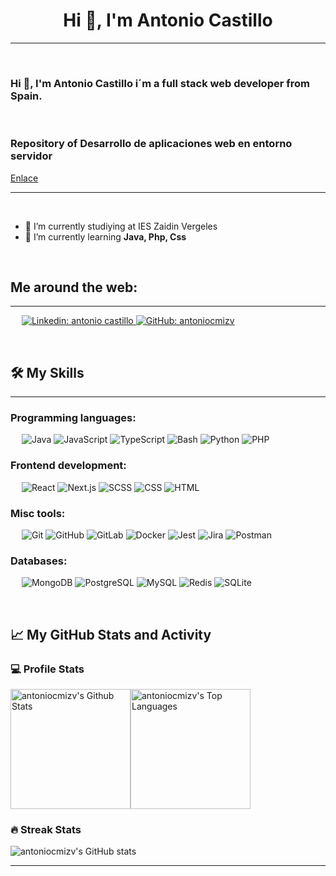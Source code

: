 
<h1 align="center">Hi 👋, I'm Antonio Castillo</h1>

-------------------
&emsp;
<h3 align="left">Hi 👋, I'm Antonio Castillo i´m a full stack web developer from Spain.</h3>
&emsp;

<h3> Repository of Desarrollo de aplicaciones web en entorno servidor</h3>
<a href="https://github.com/antoniocmizv/DAWES">Enlace</a>

-------------------
&emsp;

- 🔭 I’m currently studiying at IES Zaidin Vergeles
- 🌱 I’m currently learning **Java, Php, Css**

&emsp;

## Me around the web:
-------------------


&emsp;
<a href="https://www.linkedin.com/in/antonio-m-castillo/">
    ![Linkedin: antonio castillo ](https://img.shields.io/badge/-antonio-blue?style=flat-square&logo=Linkedin&logoColor=white)
</a>
<a href="https://github.com/antoniocmizv">
    ![GitHub: antoniocmizv](https://img.shields.io/github/followers/antonio?label=follow&style=social)
</a>


&emsp;

## 🛠️ My Skills
-------------------
### Programming languages:
&emsp;
![Java](https://img.shields.io/badge/-Java-000?&logo=Java)
![JavaScript](https://img.shields.io/badge/-JavaScript-000?&logo=JavaScript)
![TypeScript](https://img.shields.io/badge/-TypeScript-000?&logo=TypeScript&logoColor=007ACC)
![Bash](https://img.shields.io/badge/-Bash-000?&logo=GNU-Bash)
![Python](https://img.shields.io/badge/-Python-000?&logo=Python)
![PHP](https://img.shields.io/badge/-PHP-000?&logo=PHP)
### Frontend development:
&emsp;
![React](https://img.shields.io/badge/-React-000?&logo=React)
![Next.js](https://img.shields.io/badge/-Next.js-000?&logo=Next.js)
![SCSS](https://img.shields.io/badge/-SCSS-000?&logo=Sass)
![CSS](https://img.shields.io/badge/-CSS-000?&logo=CSS3)
![HTML](https://img.shields.io/badge/-HTML-000?&logo=HTML5)
### Misc tools:
&emsp;
![Git](https://img.shields.io/badge/-Git-000?&logo=Git)
![GitHub](https://img.shields.io/badge/-GitHub-000?&logo=GitHub)
![GitLab](https://img.shields.io/badge/-GitLab-000?&logo=GitLab)
![Docker](https://img.shields.io/badge/-Docker-000?&logo=Docker)
![Jest](https://img.shields.io/badge/-Jest-000?&logo=Jest)
![Jira](https://img.shields.io/badge/-Jira-000?&logo=Jira)
![Postman](https://img.shields.io/badge/-Postman-000?&logo=Postman)

### Databases:
&emsp;
![MongoDB](https://img.shields.io/badge/-MongoDB-000?&logo=MongoDB)
![PostgreSQL](https://img.shields.io/badge/-PostgreSQL-000?&logo=PostgreSQL)
![MySQL](https://img.shields.io/badge/-MySQL-000?&logo=MySQL)
![Redis](https://img.shields.io/badge/-Redis-000?&logo=Redis)
![SQLite](https://img.shields.io/badge/-SQLite-000?&logo=SQLite)

&emsp;

## 📈 My GitHub Stats and Activity

### 💻 Profile Stats

<img alt="antoniocmizv's Github Stats" src="https://github-readme-stats.vercel.app/api/?username=antoniocmizv&show_icons=true&include_all_commits=true&count_private=true&theme=react&hide_border=true&bg_color=1F222E&title_color=F85D7F&icon_color=F8D866" height="192px"/><img alt="antoniocmizv's Top Languages" src="https://github-readme-stats.vercel.app/api/top-langs/?username=antoniocmizv&langs_count=8&layout=compact&theme=react&hide_border=true&bg_color=1F222E&title_color=F85D7F&icon_color=F8D866" height="192px"/>


### 🔥 Streak Stats

![antoniocmizv's GitHub stats](https://github-readme-streak-stats.herokuapp.com/?user=antoniocmizv&theme=tokyonight)

------

